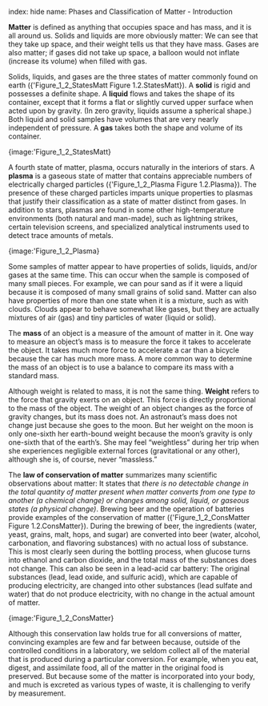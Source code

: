 index: hide
name: Phases and Classification of Matter - Introduction

 **Matter** is defined as anything that occupies space and has mass, and it is all around us. Solids and liquids are more obviously matter: We can see that they take up space, and their weight tells us that they have mass. Gases are also matter; if gases did not take up space, a balloon would not inflate (increase its volume) when filled with gas.

Solids, liquids, and gases are the three states of matter commonly found on earth ({'Figure_1_2_StatesMatt Figure 1.2.StatesMatt}). A  **solid** is rigid and possesses a definite shape. A  **liquid** flows and takes the shape of its container, except that it forms a flat or slightly curved upper surface when acted upon by gravity. (In zero gravity, liquids assume a spherical shape.) Both liquid and solid samples have volumes that are very nearly independent of pressure. A  **gas** takes both the shape and volume of its container.


{image:'Figure_1_2_StatesMatt}
        

A fourth state of matter, plasma, occurs naturally in the interiors of stars. A  **plasma** is a gaseous state of matter that contains appreciable numbers of electrically charged particles ({'Figure_1_2_Plasma Figure 1.2.Plasma}). The presence of these charged particles imparts unique properties to plasmas that justify their classification as a state of matter distinct from gases. In addition to stars, plasmas are found in some other high-temperature environments (both natural and man-made), such as lightning strikes, certain television screens, and specialized analytical instruments used to detect trace amounts of metals.


{image:'Figure_1_2_Plasma}
        

Some samples of matter appear to have properties of solids, liquids, and/or gases at the same time. This can occur when the sample is composed of many small pieces. For example, we can pour sand as if it were a liquid because it is composed of many small grains of solid sand. Matter can also have properties of more than one state when it is a mixture, such as with clouds. Clouds appear to behave somewhat like gases, but they are actually mixtures of air (gas) and tiny particles of water (liquid or solid).

The  **mass** of an object is a measure of the amount of matter in it. One way to measure an object’s mass is to measure the force it takes to accelerate the object. It takes much more force to accelerate a car than a bicycle because the car has much more mass. A more common way to determine the mass of an object is to use a balance to compare its mass with a standard mass.

Although weight is related to mass, it is not the same thing.  **Weight** refers to the force that gravity exerts on an object. This force is directly proportional to the mass of the object. The weight of an object changes as the force of gravity changes, but its mass does not. An astronaut’s mass does not change just because she goes to the moon. But her weight on the moon is only one-sixth her earth-bound weight because the moon’s gravity is only one-sixth that of the earth’s. She may feel “weightless” during her trip when she experiences negligible external forces (gravitational or any other), although she is, of course, never “massless.”

The  **law of conservation of matter** summarizes many scientific observations about matter: It states that  *there is no detectable change in the total quantity of matter present when matter converts from one type to another (a chemical change) or changes among solid, liquid, or gaseous states (a physical change)*. Brewing beer and the operation of batteries provide examples of the conservation of matter ({'Figure_1_2_ConsMatter Figure 1.2.ConsMatter}). During the brewing of beer, the ingredients (water, yeast, grains, malt, hops, and sugar) are converted into beer (water, alcohol, carbonation, and flavoring substances) with no actual loss of substance. This is most clearly seen during the bottling process, when glucose turns into ethanol and carbon dioxide, and the total mass of the substances does not change. This can also be seen in a lead-acid car battery: The original substances (lead, lead oxide, and sulfuric acid), which are capable of producing electricity, are changed into other substances (lead sulfate and water) that do not produce electricity, with no change in the actual amount of matter.


{image:'Figure_1_2_ConsMatter}
        

Although this conservation law holds true for all conversions of matter, convincing examples are few and far between because, outside of the controlled conditions in a laboratory, we seldom collect all of the material that is produced during a particular conversion. For example, when you eat, digest, and assimilate food, all of the matter in the original food is preserved. But because some of the matter is incorporated into your body, and much is excreted as various types of waste, it is challenging to verify by measurement.
